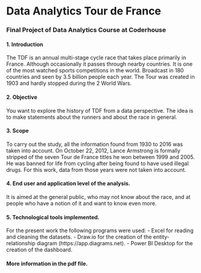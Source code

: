 <h1>Data Analytics Tour de France</h2>

<h3>Final Project of Data Analytics Course at Coderhouse</h3>


<h4> 1. Introduction</h4>
The TDF is an annual multi-stage cycle race that takes place primarily in France. Although occasionally it passes through nearby countries.
It is one of the most watched sports competitions in the world. Broadcast in 180 countries and seen by 3.5 billion people each year.
The Tour was created in 1903 and hardly stopped during the 2 World Wars.

<h4> 2. Objective </h4>
You want to explore the history of TDF from a data perspective.
The idea is to make statements about the runners and about the race in general.

<h4> 3. Scope </h4>
To carry out the study, all the information found from 1930 to 2016 was taken into account.
On October 22, 2012, Lance Armstrong is formally stripped of the seven Tour de France titles he won between 1999 and 2005. He was banned for life from cycling after being found to have used illegal drugs.
For this work, data from those years were not taken into account.

<h4> 4. End user and application level of the analysis. </h4>
It is aimed at the general public, who may not know about the race, and at people who have a notion of it and want to know even more.

<h4> 5. Technological tools implemented. </h4> 
For the present work the following programs were used:
- Excel for reading and cleaning the datasets.
- Draw.io for the creation of the entity-relationship diagram (https://app.diagrams.net).
- Power BI Desktop for the creation of the dashboard.



<h4> More information in the pdf file.</h4>
